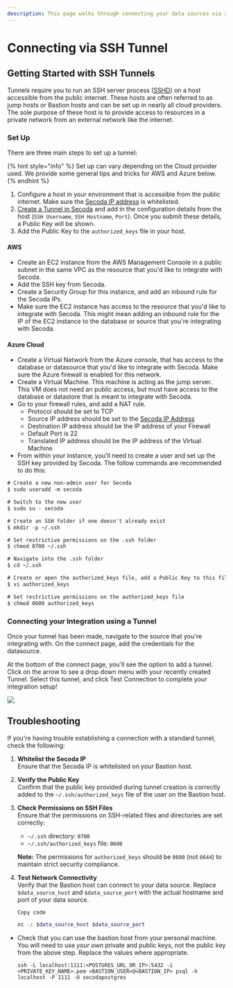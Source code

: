 ```yaml
---
description: This page walks through connecting your data sources via a direct SSH tunnel
---
```


# Connecting via SSH Tunnel

## **Getting Started with SSH Tunnels** <a href="#h_3a4bfd6458" id="h_3a4bfd6458"></a>

Tunnels require you to run an SSH server process ([SSHD](https://www.ssh.com/academy/ssh/sshd)) on a host accessible from the public internet. These hosts are often referred to as jump hosts or Bastion hosts and can be set up in nearly all cloud providers. The sole purpose of these host is to provide access to resources in a private network from an external network like the internet.

### Set Up

There are three main steps to set up a tunnel:

{% hint style="info" %}
Set up can vary depending on the Cloud provider used. We provide some general tips and tricks for AWS and Azure below.
{% endhint %}

1. Configure a host in your environment that is accessible from the public internet. Make sure the [Secoda IP address](../../faq.md#what-are-the-ip-addresses-for-secoda) is whitelisted.
2. [Create a Tunnel in Secoda](https://app.secoda.co/tunnels/new) and add in the configuration details from the host (`SSH Username`, `SSH Hostname`, `Port`). Once you submit these details, a Public Key will be shown.
3. Add the Public Key to the `authorized_keys` file in your host.

#### AWS

* Create an EC2 instance from the AWS Management Console in a public subnet in the same VPC as the resource that you'd like to integrate with Secoda.
* Add the SSH key from Secoda.
* Create a Security Group for this instance, and add an inbound rule for the Secoda IPs.
* Make sure the EC2 instance has access to the resource that you'd like to integrate with Secoda. This might mean adding an inbound rule for the IP of the EC2 instance to the database or source that you're integrating with Secoda.

#### Azure Cloud

* Create a Virtual Network from the Azure console, that has access to the database or datasource that you'd like to integrate with Secoda. Make sure the Azure firewall is enabled for this network.
* Create a Virtual Machine. This machine is acting as the jump server. This VM does not need an public access, but must have access to the database or datastore that is meant to integrate with Secoda.
* Go to your firewall rules, and add a NAT rule.
  * Protocol should be set to TCP
  * Source IP address should be set to the [Secoda IP Address](../../faq.md#what-are-the-ip-addresses-for-secoda)
  * Destination IP address should be the IP address of your Firewall
  * Default Port is 22
  * Translated IP address should be the IP address of the Virtual Machine
* From within your instance, you'll need to create a user and set up the SSH key provided by Secoda. The follow commands are recommended to do this:

```xml
# Create a new non-admin user for Secoda
$ sudo useradd -m secoda 

# Switch to the new user
$ sudo su - secoda 

# Create an SSH folder if one doesn't already exist
$ mkdir -p ~/.ssh 

# Set restrictive permissions on the .ssh folder
$ chmod 0700 ~/.ssh 

# Navigate into the .ssh folder
$ cd ~/.ssh 

# Create or open the authorized_keys file, add a Public Key to this file, and save it
$ vi authorized_keys 

# Set restrictive permissions on the authorized_keys file
$ chmod 0600 authorized_keys
```

### Connecting your Integration using a Tunnel

Once your tunnel has been made, navigate to the source that you're integrating with. On the connect page, add the credentials for the datasource.

At the bottom of the connect page, you'll see the option to add a tunnel. Click on the arrow to see a drop down menu with your recently created Tunnel. Select this tunnel, and click Test Connection to complete your integration setup!

![](https://secoda-public-media-assets.s3.amazonaws.com/6fec8c62-f468-4411-8ade-6dca075dda43.png)

## Troubleshooting

If you're having trouble establishing a connection with a standard tunnel, check the following:

1. **Whitelist the Secoda IP**\
   Ensure that the Secoda IP is whitelisted on your Bastion host.
2. **Verify the Public Key**\
   Confirm that the public key provided during tunnel creation is correctly added to the `~/.ssh/authorized_keys` file of the user on the Bastion host.
3.  **Check Permissions on SSH Files**\
    Ensure that the permissions on SSH-related files and directories are set correctly:

    * `~/.ssh` directory: `0700`
    * `~/.ssh/authorized_keys` file: `0600`

    **Note:** The permissions for `authorized_keys` should be `0600` (not `0644`) to maintain strict security compliance.
4.  **Test Network Connectivity**\
    Verify that the Bastion host can connect to your data source. Replace `$data_source_host` and `$data_source_port` with the actual hostname and port of your data source.

    ```
    Copy code
    ```

    ```bash
    nc -z $data_source_host $data_source_port
    ```

*   Check that you can use the bastion host from your personal machine. You will need to use _your own_ private and public keys, not the public key from the above step. Replace the values where appropriate.

    ```
    ssh -L localhost:1111:<POSTGRES_URL_OR_IP>:5432 -i <PRIVATE_KEY_NAME>.pem <BASTION_USER>@<BASTION_IP> psql -h localhost -P 1111 -U secodapostgres
    ```
